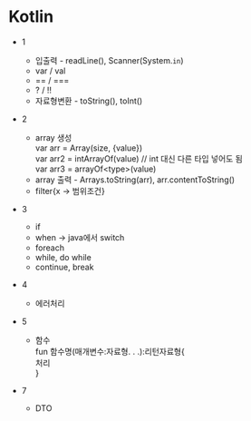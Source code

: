 # Kotlin

* 1
  * 입출력 - readLine(), Scanner(System.`in`)
  * var / val
  * == / ===
  * ? / !!
  * 자료형변환 - toString(), toInt()

* 2
  * array 생성<br>
  var arr = Array(size, {value})<br>
  var arr2 = intArrayOf(value) // int 대신 다른 타입 넣어도 됨<br>
  var arr3 = arrayOf&lt;type&gt;(value)<br>
  * array 출력 - Arrays.toString(arr), arr.contentToString()
  * filter{x -> 범위조건}

* 3
  * if
  * when -> java에서 switch
  * foreach
  * while, do while
  * continue, break

* 4
  * 에러처리

* 5
  * 함수<br>
  fun 함수명(매개변수:자료형. . .):리턴자료형{<br>
  <tab><tab> 처리<br>
  }

* 7
  * DTO
